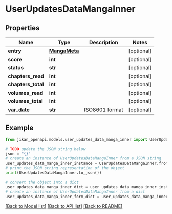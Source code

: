 # UserUpdatesDataMangaInner


## Properties

Name | Type | Description | Notes
------------ | ------------- | ------------- | -------------
**entry** | [**MangaMeta**](MangaMeta.md) |  | [optional] 
**score** | **int** |  | [optional] 
**status** | **str** |  | [optional] 
**chapters_read** | **int** |  | [optional] 
**chapters_total** | **int** |  | [optional] 
**volumes_read** | **int** |  | [optional] 
**volumes_total** | **int** |  | [optional] 
**var_date** | **str** | ISO8601 format | [optional] 

## Example

```python
from jikan_openapi.models.user_updates_data_manga_inner import UserUpdatesDataMangaInner

# TODO update the JSON string below
json = "{}"
# create an instance of UserUpdatesDataMangaInner from a JSON string
user_updates_data_manga_inner_instance = UserUpdatesDataMangaInner.from_json(json)
# print the JSON string representation of the object
print(UserUpdatesDataMangaInner.to_json())

# convert the object into a dict
user_updates_data_manga_inner_dict = user_updates_data_manga_inner_instance.to_dict()
# create an instance of UserUpdatesDataMangaInner from a dict
user_updates_data_manga_inner_form_dict = user_updates_data_manga_inner.from_dict(user_updates_data_manga_inner_dict)
```
[[Back to Model list]](../README.md#documentation-for-models) [[Back to API list]](../README.md#documentation-for-api-endpoints) [[Back to README]](../README.md)


